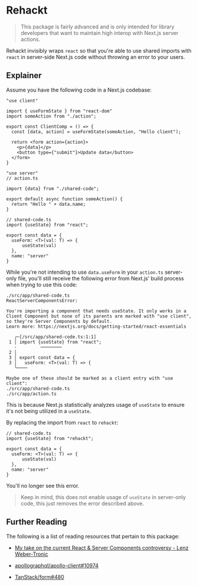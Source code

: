 # Rehackt

> This package is fairly advanced and is only intended for library developers that want to maintain high interop with Next.js server actions.

Rehackt invisibly wraps `react` so that you're able to use shared imports with `react` in server-side Next.js code without throwing an error to your users.

## Explainer

Assume you have the following code in a Next.js codebase:

```tsx
"use client"

import { useFormState } from "react-dom"
import someAction from "./action";

export const ClientComp = () => {
  const [data, action] = useFormState(someAction, "Hello client");

  return <form action={action}>
    <p>{data}</p>
    <button type={"submit"}>Update data</button>
  </form>
}
```

```tsx
"use server"
// action.ts

import {data} from "./shared-code";

export default async function someAction() {
  return "Hello " + data.name;
}
```

```tsx
// shared-code.ts
import {useState} from "react";

export const data = {
  useForm: <T>(val: T) => {
      useState(val)
  },
  name: "server"
}
```

While you're not intending to use `data.useForm` in your `action.ts` server-only file, you'll still receive the following error from Next.js' build process when trying to use this code:

```shell
./src/app/shared-code.ts
ReactServerComponentsError:

You're importing a component that needs useState. It only works in a Client Component but none of its parents are marked with "use client", so they're Server Components by default.
Learn more: https://nextjs.org/docs/getting-started/react-essentials

   ╭─[/src/app/shared-code.ts:1:1]
 1 │ import {useState} from "react";
   ·         ────────
 2 │ 
 3 │ export const data = {
 3 │   useForm: <T>(val: T) => {
   ╰────

Maybe one of these should be marked as a client entry with "use client":
./src/app/shared-code.ts
./src/app/action.ts
```

This is because Next.js statistically analyzes usage of `useState` to ensure it's not being utilized in a `useState`.

By replacing the import from `react` to `rehackt`:

```tsx
// shared-code.ts
import {useState} from "rehackt";

export const data = {
  useForm: <T>(val: T) => {
      useState(val)
  },
  name: "server"
}
```

You'll no longer see this error.

> Keep in mind, this does not enable usage of `useState` in server-only code, this just removes the error described above.

## Further Reading

The following is a list of reading resources that pertain to this package:

- [My take on the current React & Server Components controversy - Lenz Weber-Tronic](https://phryneas.de/react-server-components-controversy)

- [apollographql/apollo-client#10974](https://github.com/apollographql/apollo-client/issues/10974)

- [TanStack/form#480](https://github.com/TanStack/form/issues/480#issuecomment-1793576645)